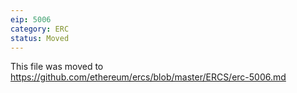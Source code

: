 ```yaml
---
eip: 5006
category: ERC
status: Moved
---
```


This file was moved to https://github.com/ethereum/ercs/blob/master/ERCS/erc-5006.md
